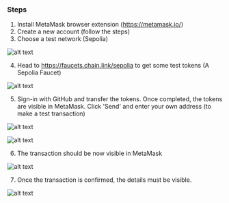 ### Steps

1. Install MetaMask browser extension (https://metamask.io/)
2. Create a new account (follow the steps)
3. Choose a test network (Sepolia)

![alt text]({0F995AF3-406F-43C0-B915-C55A3848E808}.png)

4. Head to https://faucets.chain.link/sepolia to get some test tokens (A Sepolia Faucet)

![alt text]({C41000E8-74AE-4809-B6C7-43A1765DD0A7}.png)

5. Sign-in with GitHub and transfer the tokens. Once completed, the tokens are visible in MetaMask. Click 'Send' and enter your own address (to make a test transaction)

![alt text](image.png)

![alt text]({FF9108DC-7076-4E17-9516-80F4BB3F87CF}.png)

6. The transaction should be now visible in MetaMask

![alt text]({344F818F-532B-4037-9D0F-3868703A847D}.png)

7. Once the transaction is confirmed, the details must be visible.

![alt text]({DA32E650-7984-4C25-9DA7-5D86DDCF6E49}.png)